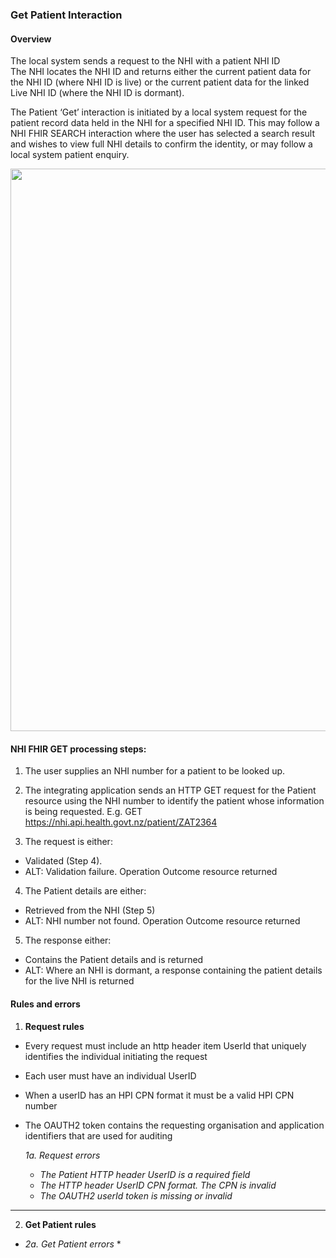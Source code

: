 

### Get Patient Interaction

#### Overview

The local system sends a request to the NHI with a patient NHI ID <br /> The NHI locates the NHI ID and returns either the current patient data for the NHI ID (where NHI ID is live) or the current patient data for the linked Live NHI ID (where the NHI ID is dormant).

The Patient ‘Get’ interaction is initiated by a local system request for the patient record data held in the NHI for a specified NHI ID. This may follow a NHI FHIR SEARCH interaction  where the user has selected a search result and wishes to view full NHI details to confirm the identity, or may follow a local system patient enquiry.  


<img style="width:900px; float:none" src="NHI FHIR GET.png"/>


#### **NHI FHIR GET processing steps:**
 
1. The user supplies an NHI number for a patient to be looked up.<br />

2. The integrating application sends an HTTP GET request for the Patient resource using the NHI number to identify the patient whose information is being requested. E.g. GET https://nhi.api.health.govt.nz/patient/ZAT2364<br />

3. The request is either:<br />
 * Validated (Step 4).<br />
 * ALT: Validation failure. Operation Outcome resource returned<br />
 
4. The Patient details are either:<br />
 * Retrieved from the NHI (Step 5)<br />
 * ALT: NHI number not found. Operation Outcome resource returned<br />
 
5. The response either:<br />
 * Contains the Patient details and is returned<br />
 * ALT: Where an NHI is dormant, a response containing the patient details for the live NHI is returned

#### Rules and errors

1. **Request rules**
 * Every request must include an http header item UserId that uniquely identifies the individual initiating the request
 * Each user must have an individual UserID
 * When a userID has an HPI CPN format it must be a valid HPI CPN number
 * The OAUTH2 token contains the requesting organisation and application identifiers that are used for auditing

      _1a. Request errors_
      * _The Patient HTTP header UserID is a required field_
      * _The HTTP header UserID CPN format. The CPN is invalid_
      * _The OAUTH2 userId token is missing or invalid_
 
---

2.	**Get Patient rules**
 * 
      _2a. Get Patient errors_
      * 
